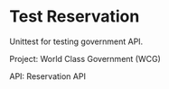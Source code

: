 # Test Reservation

Unittest for testing government API.

Project: World Class Government (WCG)

API: Reservation API
